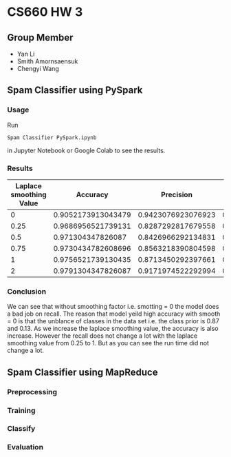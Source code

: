 # CS660 HW 3
## Group Member
- Yan Li
- Smith Amornsaensuk
- Chengyi Wang

## Spam Classifier using PySpark
### Usage
Run 
```
Spam Classifier PySpark.ipynb 
```
in Jupyter Notebook or Google Colab to see the results.

### Results
Laplace smoothing Value | Accuracy | Precision | Recall | Run Time |
----------------------- | -------- | --------- | ------ | -------- |
0   | 0.9052173913043479 | 0.9423076923076923 | 0.3161290322580645| 0:00:01.300303 |
0.25| 0.9686956521739131 | 0.8287292817679558 | 0.967741935483871 |0:00:01.130442|
0.5 | 0.971304347826087  | 0.8426966292134831 | 0.967741935483871 |0:00:01.052726 |
0.75| 0.9730434782608696 | 0.8563218390804598 | 0.9612903225806452|0:00:01.095822 |
1   | 0.9756521739130435 | 0.8713450292397661 | 0.9612903225806452|0:00:01.055738 |
2   | 0.9791304347826087 | 0.9171974522292994 | 0.9290322580645162|0:00:01.047157 |

### Conclusion
We can see that without smoothing factor i.e. smotting = 0 the model does a bad job on recall. 
The reason that model yeild high accuracy with smooth = 0 is that the unblance of classes in the data set i.e. the class prior is 0.87 and 0.13. As we increase the 
laplace smoothing value, the accuracy is also increase. However the recall does not change a lot with the laplace smoothing value from 0.25 to 1. But as you can see
the run time did not change a lot.

## Spam Classifier using MapReduce
### Preprocessing

### Training

### Classify

### Evaluation
